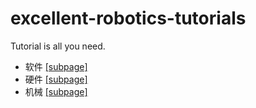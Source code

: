 # excellent-robotics-tutorials
Tutorial is all you need.

- 软件 [[subpage]](https://github.com/hawking-npu/excellent-robotics-tutorials/blob/master/software%20must-know.md)
- 硬件 [[subpage]](https://github.com/hawking-npu/excellent-robotics-tutorials/blob/master/hardware%20musk-know.md)
- 机械 [[subpage]](https://github.com/hawking-npu/excellent-robotics-tutorials/blob/master/mechanics%20must-know.md)
 
